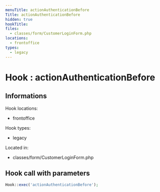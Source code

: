 ```yaml
---
menuTitle: actionAuthenticationBefore
Title: actionAuthenticationBefore
hidden: true
hookTitle: 
files:
  - classes/form/CustomerLoginForm.php
locations:
  - frontoffice
types:
  - legacy
---
```


# Hook : actionAuthenticationBefore

## Informations

Hook locations: 
  - frontoffice

Hook types: 
  - legacy

Located in: 
  - classes/form/CustomerLoginForm.php

## Hook call with parameters

```php
Hook::exec('actionAuthenticationBefore');
```